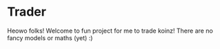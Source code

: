 # Trader
Heowo folks!
Welcome to fun project for me to trade koinz!
There are no fancy models or maths (yet) :)
